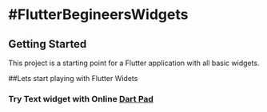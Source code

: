 # #FlutterBegineersWidgets

## Getting Started

This project is a starting point for a Flutter application with all basic widgets.

##Lets start playing with Flutter Widets 

### Try Text widget with Online [Dart Pad](https://dartpad.dev/bd6bb228f0be205648a74490f35f776f)
